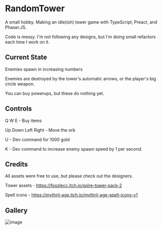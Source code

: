 # RandomTower

A small hobby. Making an idle(ish) tower game with TypeScript, Preact, and Phaser.JS.

Code is messy. I'm not following any designs, but I'm doing small refactors each time I work on it.

## Current State

Enemies spawn in increasing numbers

Enemies are destroyed by the tower's automatic arrows, or the player's big circle weapon.

You can buy powerups, but these do nothing yet.

## Controls

Q W E - Buy items

Up Down Left Right - Move the orb

U - Dev command for 1000 gold

K - Dev command to increase enemy spawn speed by 1 per second.

## Credits

All assets were free to use, but please check out the designers.

Tower assets - https://foozlecc.itch.io/spire-tower-pack-2

Spell icons - https://mythril-age.itch.io/mythril-age-spell-icons-v1

## Gallery

![image](https://github.com/GeorgeHarland/RandomTower/assets/37070520/29b8f13f-cea1-444a-8f25-7babe137759a)

